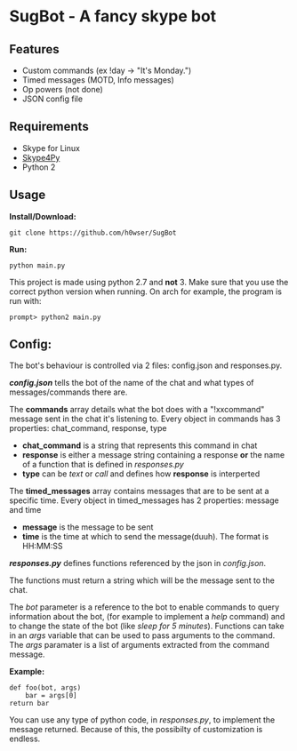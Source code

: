 SugBot - A fancy skype bot
========

Features
----
* Custom commands (ex !day -> "It's Monday.")
* Timed messages (MOTD, Info messages)
* Op powers (not done)
* JSON config file

Requirements
-----
* Skype for Linux
* [Skype4Py](https://github.com/awahlig/skype4py)
* Python 2

Usage
---
__Install/Download:__

	git clone https://github.com/h0wser/SugBot

__Run:__

	python main.py

This project is made using python 2.7 and __not__ 3. Make sure that you use the correct python version when running.
On arch for example, the program is run with:
	
	prompt> python2 main.py

Config: 
-----
The bot's behaviour is controlled via 2 files: config.json and responses.py.

**_config.json_** tells the bot of the name of the chat and what types of messages/commands there are.

The __commands__ array details what the bot does with a "!xxcommand" message sent in the chat it's listening to. 
Every object in commands has 3 properties: chat_command, response, type

* __chat_command__ is a string that represents this command in chat 
* __response__ is either a message string containing a response __or__ the name of a function that is defined in _responses.py_
* __type__ can be _text_ or _call_ and defines how __response__ is interperted

The __timed_messages__ array contains messages that are to be sent at a specific time. 
Every object in timed_messages has 2 properties: message and time

* __message__ is the message to be sent 
* __time__ is the time at which to send the message(duuh). The format is HH:MM:SS

**_responses.py_** defines functions referenced by the json in _config.json_.

The functions must return a string which will be the message sent to the chat.

The _bot_ parameter is a reference to the bot to enable commands to query information about the bot, (for example to implement a _help_ command) 
and to change the state of the bot (like _sleep for 5 minutes_).
Functions can take in an _args_ variable that can be used to pass arguments to the command. The _args_ paramater is a list of arguments extracted from the command message. 

__Example:__

	def foo(bot, args)
		bar = args[0]
	return bar
	
You can use any type of python code, in _responses.py_, to implement the message returned. Because of this, the possibilty of customization is endless.